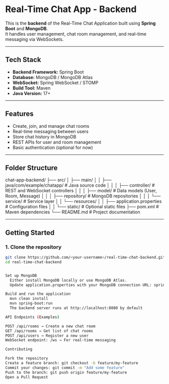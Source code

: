 # Real-Time Chat App - Backend

This is the **backend** of the Real-Time Chat Application built using **Spring Boot** and **MongoDB**.  
It handles user management, chat room management, and real-time messaging via WebSockets.

---

## **Tech Stack**
- **Backend Framework:** Spring Boot
- **Database:** MongoDB / MongoDB Atlas
- **WebSocket:** Spring WebSocket / STOMP
- **Build Tool:** Maven
- **Java Version:** 17+

---

## **Features**
- Create, join, and manage chat rooms
- Real-time messaging between users
- Store chat history in MongoDB
- REST APIs for user and room management
- Basic authentication (optional for now)

---

## **Folder Structure**
chat-app-backend/
├── src/
│ ├── main/
│ │ ├── java/com/example/chatapp/ # Java source code
│ │ │ ├── controller/ # REST and WebSocket controllers
│ │ │ ├── model/ # Data models (User, Room, Message)
│ │ │ ├── repository/ # MongoDB repositories
│ │ │ └── service/ # Service layer
│ │ └── resources/
│ │ ├── application.properties # Configuration files
│ │ └── static/ # Optional static files
├── pom.xml # Maven dependencies
└── README.md # Project documentation


---

## **Getting Started**
### **1. Clone the repository**
```bash
git clone https://github.com/<your-username>/real-time-chat-backend.git
cd real-time-chat-backend


Set up MongoDB
  Either install MongoDB locally or use MongoDB Atlas.
  Update application.properties with your MongoDB connection URL: spring.data.mongodb.uri=mongodb+srv://<username>:<password>@cluster0.mongodb.net/chatapp?retryWrites=true&w=majority

Build and run the application
  mvn clean install
  mvn spring-boot:run
  The backend server runs at http://localhost:8080 by default

API Endpoints (Examples)

POST /api/rooms → Create a new chat room
GET /api/rooms → Get list of chat rooms
POST /api/users → Register a new user
WebSocket endpoint: /ws → For real-time messaging

Contributing

Fork the repository
Create a feature branch: git checkout -b feature/my-feature
Commit your changes: git commit -m "Add some feature"
Push to the branch: git push origin feature/my-feature
Open a Pull Request
